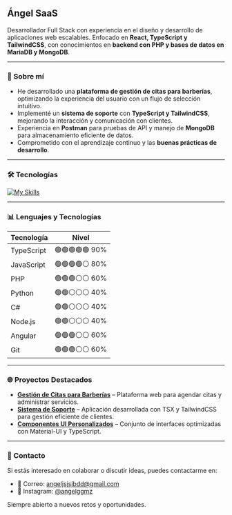 ## Ángel SaaS  

Desarrollador Full Stack con experiencia en el diseño y desarrollo de aplicaciones web escalables. Enfocado en **React, TypeScript y TailwindCSS**, con conocimientos en **backend con PHP y bases de datos en MariaDB y MongoDB**.  

---

### 🚀 Sobre mí  

- He desarrollado una **plataforma de gestión de citas para barberías**, optimizando la experiencia del usuario con un flujo de selección intuitivo.  
- Implementé un **sistema de soporte** con **TypeScript y TailwindCSS**, mejorando la interacción y comunicación con clientes.  
- Experiencia en **Postman** para pruebas de API y manejo de **MongoDB** para almacenamiento eficiente de datos.  
- Comprometido con el aprendizaje continuo y las **buenas prácticas de desarrollo**.  

---

### 🛠️ Tecnologías  

[![My Skills](https://skillicons.dev/icons?i=react,typescript,tailwind,php,mysql,mongodb,postman,nodejs,angular,git,python,js,cs)](https://skillicons.dev)  

---

### 📊 Lenguajes y Tecnologías  

| Tecnología  | Nivel |
|------------|-------|
| TypeScript | 🟢🟢🟢🟢🟢 90% |
| JavaScript | 🟢🟢🟢🟢⚪ 80% |
| PHP        | 🟢🟢🟢⚪⚪ 60% |
| Python     | 🟢🟢⚪⚪⚪ 40% |
| C#         | 🟢🟢⚪⚪⚪ 40% |
| Node.js    | 🟢🟢⚪⚪⚪ 40% |
| Angular    | 🟢🟢🟢⚪⚪ 60% |
| Git        | 🟢🟢🟢⚪⚪ 60% |

---

### 🌐 Proyectos Destacados  

- **[Gestión de Citas para Barberías](#)** – Plataforma web para agendar citas y administrar servicios.  
- **[Sistema de Soporte](#)** – Aplicación desarrollada con TSX y TailwindCSS para gestión eficiente de clientes.  
- **[Componentes UI Personalizados](#)** – Conjunto de interfaces optimizadas con Material-UI y TypeScript.  

---

### 📩 Contacto  

Si estás interesado en colaborar o discutir ideas, puedes contactarme en:  

- 📧 Correo: [angeljsjsjbdd@gmail.com](mailto:angeljsjsjbdd@gmail.com)  
- 📸 Instagram: [@angelggmz](https://www.instagram.com/angelggmz)  

Siempre abierto a nuevos retos y oportunidades.  
